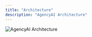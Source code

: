 ```yaml
---
title: "Architecture"
description: "AgencyAI Architecture"
---
```


![AgencyAI Architecture]('/assets/agency-architecture.png)